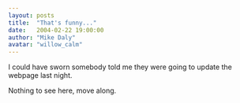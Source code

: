 ```yaml
---
layout: posts
title:  "That's funny..."
date:   2004-02-22 19:00:00
author: "Mike Daly"
avatar: "willow_calm"
---
```

I could have sworn somebody told me they were going to update the webpage last night.

 Nothing to see here, move along.